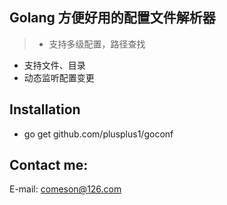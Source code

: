**Golang 方便好用的配置文件解析器**
---
>- 支持多级配置，路径查找
- 支持文件、目录
- 动态监听配置变更

## Installation
- go get github.com/plusplus1/goconf

## Contact me:
E-mail: comeson@126.com
